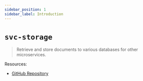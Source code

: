 ```yaml
---
sidebar_position: 1
sidebar_label: Introduction
---
```

# `svc-storage`

> Retrieve and store documents to various databases for other microservices.

Resources:
- [GitHub Repository](https://github.com/Arrow-air/svc-storage)
